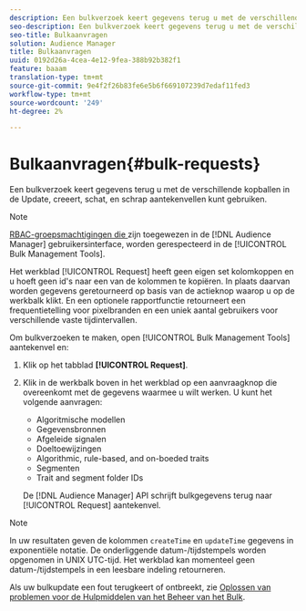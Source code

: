 ```yaml
---
description: Een bulkverzoek keert gegevens terug u met de verschillende kopballen in de Update, creeert, schat, en schrap aantekenvellen kunt gebruiken.
seo-description: Een bulkverzoek keert gegevens terug u met de verschillende kopballen in de Update, creeert, schat, en schrap aantekenvellen kunt gebruiken.
seo-title: Bulkaanvragen
solution: Audience Manager
title: Bulkaanvragen
uuid: 0192d26a-4cea-4e12-9fea-388b92b382f1
feature: baaam
translation-type: tm+mt
source-git-commit: 9e4f2f26b83fe6e5b6f669107239d7edaf11fed3
workflow-type: tm+mt
source-wordcount: '249'
ht-degree: 2%

---
```



# Bulkaanvragen{#bulk-requests}

Een bulkverzoek keert gegevens terug u met de verschillende kopballen in de Update, creeert, schat, en schrap aantekenvellen kunt gebruiken.

<!-- 

t_bulk_requests.xml

 -->

>[!NOTE]
>
>[RBAC-groepsmachtigingen die ](../../features/administration/administration-overview.md) zijn toegewezen in de  [!DNL Audience Manager] gebruikersinterface, worden gerespecteerd in de  [!UICONTROL Bulk Management Tools].

Het werkblad [!UICONTROL Request] heeft geen eigen set kolomkoppen en u hoeft geen id&#39;s naar een van de kolommen te kopiëren. In plaats daarvan worden gegevens geretourneerd op basis van de actieknop waarop u op de werkbalk klikt. En een optionele rapportfunctie retourneert een frequentietelling voor pixelbranden en een uniek aantal gebruikers voor verschillende vaste tijdintervallen.

Om bulkverzoeken te maken, open [!UICONTROL Bulk Management Tools] aantekenvel en:

1. Klik op het tabblad **[!UICONTROL Request]**.
2. Klik in de werkbalk boven in het werkblad op een aanvraagknop die overeenkomt met de gegevens waarmee u wilt werken. U kunt het volgende aanvragen:

   * Algoritmische modellen
   * Gegevensbronnen
   * Afgeleide signalen
   * Doeltoewijzingen
   * Algorithmic, rule-based, and on-boeded traits
   * Segmenten 
   * Trait and segment folder IDs

   De [!DNL Audience Manager] API schrijft bulkgegevens terug naar [!UICONTROL Request] aantekenvel.

>[!NOTE]
>
>In uw resultaten geven de kolommen `createTime` en `updateTime` gegevens in exponentiële notatie. De onderliggende datum-/tijdstempels worden opgenomen in UNIX UTC-tijd. Het werkblad kan momenteel geen datum-/tijdstempels in een leesbare indeling retourneren.

Als uw bulkupdate een fout terugkeert of ontbreekt, zie [Oplossen van problemen voor de Hulpmiddelen van het Beheer van het Bulk](../../reference/bulk-management-tools/bulk-troubleshooting.md).
